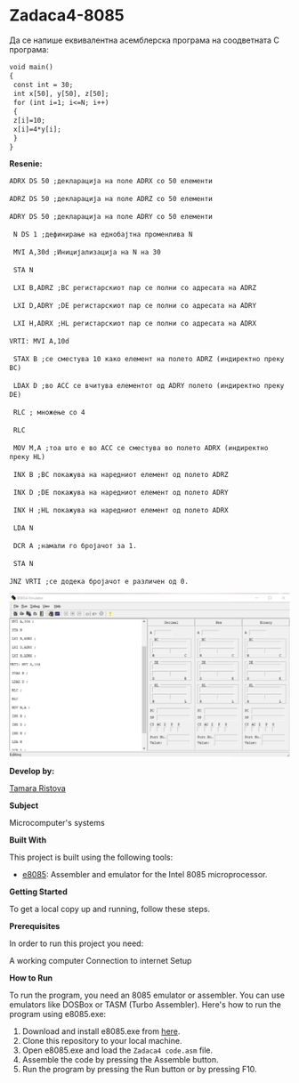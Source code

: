 # Zadaca4-8085

Да се напише еквивалентна асемблерска програма на
соодветната C програма: 


```
void main()
{
 const int = 30;
 int x[50], y[50], z[50];
 for (int i=1; i<=N; i++)
 {
 z[i]=10;
 x[i]=4*y[i];
 }
} 

```
**Resenie:**

```
ADRX DS 50 ;декларација на поле ADRX со 50 елементи

ADRZ DS 50 ;декларација на поле ADRZ со 50 елементи

ADRY DS 50 ;декларација на поле ADRY со 50 елементи

 N DS 1 ;дефинирање на еднобајтна променлива N

 MVI A,30d ;Иницијализација на N на 30

 STA N

 LXI B,ADRZ ;BC регистарскиот пар се полни со адресата на ADRZ

 LXI D,ADRY ;DE регистарскиот пар се полни со адресата на ADRY

 LXI H,ADRX ;HL регистарскиот пар се полни со адресата на ADRX

VRTI: MVI A,10d

 STAX B ;се сместува 10 како елемент на полето ADRZ (индиректно преку BC)

 LDAX D ;во ACC се вчитува елементот од ADRY полето (индиректно преку DE)

 RLC ; множење со 4

 RLC

 MOV M,A ;тоа што е во ACC се сместува во полето ADRX (индиректно преку HL)

 INX B ;BC покажува на наредниот елемент од полето ADRZ

 INX D ;DE покажува на наредниот елемент од полето ADRY

 INX H ;HL покажува на наредниот елемент од полето ADRX

 LDA N

 DCR A ;намали го бројачот за 1.

 STA N

JNZ VRTI ;се додека бројачот е различен од 0.
```


 ![Screenshot (1)](https://github.com/Ristova123/Zadaca4-8085/blob/main/Source%20code%20.png)
 
**Develop by:**

[Tamara Ristova ](https://github.com/Ristova123)


**Subject**

Microcomputer's systems

**Built With**

This project is built using the following tools:

- [e8085](https://emu8086-microprocessor-emulator.en.softonic.com/): Assembler and emulator for the Intel 8085 microprocessor.

**Getting Started**

To get a local copy up and running, follow these steps.

**Prerequisites**

In order to run this project you need:

A working computer
Connection to internet
Setup

**How to Run**

To run the program, you need an 8085 emulator or assembler. You can use emulators like DOSBox or TASM (Turbo Assembler). Here's how to run the program using e8085.exe:

1. Download and install e8085.exe from [here](https://emu8086-microprocessor-emulator.en.softonic.com/).
2. Clone this repository to your local machine.
3. Open e8085.exe and load the `Zadaca4 code.asm` file.
4. Assemble the code by pressing the Assemble button.
5. Run the program by pressing the Run button or by pressing F10.
